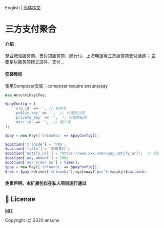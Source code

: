English | [简体中文](./README.md)

# 三方支付聚合

#### 介绍
整合微信服务商、支付包服务商、随行付、上海电银等三方服务商支付通道；
主要是以服务商模式进件，支付...

#### 安装教程
使用Composer安装：composer require ansuns/pay

```php
use Ansuns\Pay\Pay;

$payConfig = [
    'org_id' => '', // 机构号
    'public_key' => '',  // 代理商公钥
    'private_key' => '',  // 代理商私钥
    'merc_id' => '',  // 商户号
];

$pay = new Pay(['chinaebi' => $payConfig]);

$opition['trancde'] = 'P05';
$opition['title'] = '测试支付';
$opition['notify_url'] = "https://www.xxx.com//pay_notify_url";  // 回调地址
$opition['pay_amount'] = 100;
$opition['mer_order_no'] = time();
$pay = new Pay(['chinaebi' => $payConfig]);
$res = $pay->driver('chinaebi')->gateway('pos')->apply($opition);

``` 

#### 免责声明，本扩展包仅在私人项目运行通过

## 🔑 License

[MIT](https://github.com/ansuns/pay/blob/master/LICENSE)

Copyright (c) 2020 ansuns